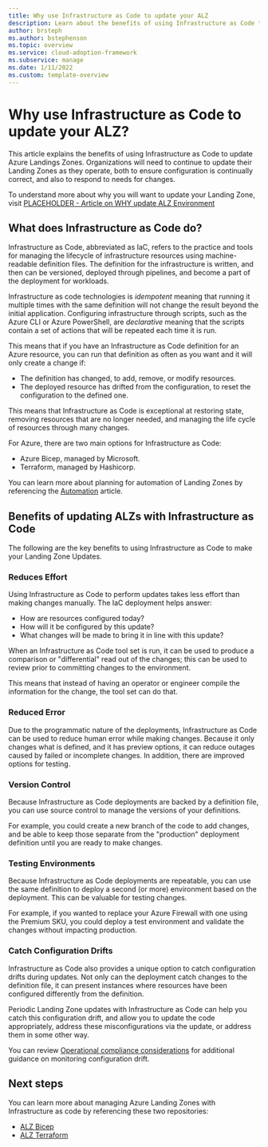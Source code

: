 ```yaml
---
title: Why use Infrastructure as Code to update your ALZ
description: Learn about the benefits of using Infrastructure as Code to perform updates to your Azure Landing Zone
author: brsteph
ms.author: bstephenson
ms.topic: overview
ms.service: cloud-adoption-framework
ms.subservice: manage
ms.date: 1/11/2022
ms.custom: template-overview
---
```


# Why use Infrastructure as Code to update your ALZ?

This article explains the benefits of using Infrastructure as Code to update Azure Landings Zones.  Organizations will need to continue to update their Landing Zones as they operate, both to ensure configuration is continually correct, and also to respond to needs for changes.

To understand more about why you will want to update your Landing Zone, visit [PLACEHOLDER - Article on WHY update ALZ Environment](./why-update-poc.md)

<!-- The below can be removed if it is covered in the above area.
Updates to the Landing Zone can be based on a variety of triggers, such as:

- New technologies may become available and need to be deployed as part of the Connectivity, Identity, or Management platform services
- There might be changes to Azure Policies, based on refinements on the defined Policies by Microsoft or changing use cases for customer created policies
- There may be the need to expand the Landing Zone to more regions
- There may be the need to broaden the management group structure to accommodate new architecture patterns or to address acquisitions
- Some other business event.

Ultimately, these changes will lead to updates driven either by customer changes, or by new solutions and recommendations that needs to be aligned to.
-->

## What does Infrastructure as Code do?

Infrastructure as Code, abbreviated as IaC, refers to the practice and tools for managing the lifecycle of infrastructure resources using machine-readable definition files.  The definition for the infrastructure is written, and then can be versioned, deployed through pipelines, and become a part of the deployment for workloads.

Infrastructure as code technologies is *idempotent* meaning that running it multiple times with the same definition will not change the result beyond the initial application.  Configuring infrastructure through scripts, such as the Azure CLI or Azure PowerShell, are *declarative* meaning that the scripts contain a set of actions that will be repeated each time it is run.

This means that if you have an Infrastructure as Code definition for an Azure resource, you can run that definition as often as you want and it will only create a change if:

- The definition has changed, to add, remove, or modify resources.
- The deployed resource has drifted from the configuration, to reset the configuration to the defined one.

This means that Infrastructure as Code is exceptional at restoring state, removing resources that are no longer needed, and managing the life cycle of resources through many changes.

For Azure, there are two main options for Infrastructure as Code:

- Azure Bicep, managed by Microsoft.
- Terraform, managed by  Hashicorp.

You can learn more about planning for automation of Landing Zones by referencing the [Automation](https://learn.microsoft.com/azure/cloud-adoption-framework/ready/considerations/automation#platform-automation-design-recommendation) article.

## Benefits of updating ALZs with Infrastructure as Code

The following are the key benefits to using Infrastructure as Code to make your Landing Zone Updates.

### Reduces Effort

Using Infrastructure as Code to perform updates takes less effort than making changes manually.  The IaC deployment helps answer:

- How are resources configured today?
- How will it be configured by this update?
- What changes will be made to bring it in line with this update?

When an Infrastructure as Code tool set is run, it can be used to produce a comparison or "differential" read out of the changes; this can be used to review prior to committing changes to the environment.

This means that instead of having an operator or engineer compile the information for the change, the tool set can do that.

### Reduced Error

Due to the programmatic nature of the deployments, Infrastructure as Code can be used to reduce human error while making changes.  Because it only changes what is defined, and it has preview options, it can reduce outages caused by failed or incomplete changes.  In addition, there are improved options for testing.

### Version Control

Because Infrastructure as Code deployments are backed by a definition file, you can use source control to manage the versions of your definitions.

For example, you could create a new branch of the code to add changes, and be able to keep those separate from the "production" deployment definition until you are ready to make changes.

### Testing Environments

Because Infrastructure as Code deployments are repeatable, you can use the same definition to deploy a second (or more) environment based on the deployment.  This can be valuable for testing changes.

For example, if you wanted to replace your Azure Firewall with one using the Premium SKU, you could deploy a test environment and validate the changes without impacting production.  

### Catch Configuration Drifts

Infrastructure as Code also provides a unique option to catch configuration drifts during updates.  Not only can the deployment catch changes to the definition file, it can present instances where resources have been configured differently from the definition.

Periodic Landing Zone updates with Infrastructure as Code can help you catch this configuration drift, and allow you to update the code appropriately, address these misconfigurations via the update, or address them in some other way.

You can review [Operational compliance considerations](https://learn.microsoft.com/azure/cloud-adoption-framework/ready/landing-zone/design-area/management-operational-compliance#operational-compliance-recommendations) for additional guidance on monitoring configuration drift.

## Next steps

You can learn more about managing Azure Landing Zones with Infrastructure as code by referencing these two repositories:

- [ALZ Bicep](https://github.com/Azure/ALZ-Bicep)
- [ALZ Terraform](https://github.com/Azure/terraform-azurerm-caf-enterprise-scale)
